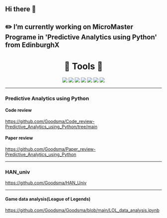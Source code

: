 
## Hi there 👋



## ✏️ I’m currently working on MicroMaster Programe in 'Predictive Analytics using Python' from EdinburghX



<h1 align='center'>🔨 Tools 🔨</h1>

<p align='center'>
  <a href="https://simpleicons.org/" target="_blank"><img src="https://img.shields.io/badge/Python-3776AB?style=flat-square&logo=Python&logoColor=white"/></a>
  <a href="https://simpleicons.org/" target="_blank"><img src="https://img.shields.io/badge/Microsoft SQL Server-CC2927?style=flat-square&logo=MicrosoftSQLServer&logoColor=white"/></a>
  <a href="https://simpleicons.org/" target="_blank"><img src="https://img.shields.io/badge/MongoDB-7A248?style=flat-square&logo=MongoDB&logoColor=white"/></a>
  <a href="https://simpleicons.org/" target="_blank"><img src="https://img.shields.io/badge/Neo4J-008CC1?style=flat-square&logo=Neo4J&logoColor=white"/></a>
  <a href="https://simpleicons.org/" target="_blank"><img src="https://img.shields.io/badge/Jira-0052CC?style=flat-square&logo=Jira&logoColor=white"/></a>
  <a href="https://simpleicons.org/" target="_blank"><img src="https://img.shields.io/badge/Bitbucket-0052CC?style=flat-square&logo=Bitbucket&logoColor=white"/></a>
  <a href="https://simpleicons.org/" target="_blank"><img src="https://img.shields.io/badge/AWS-232F3E?style=flat-square&logo=Amazon&logoColor=white"/></a>
</p>

---------       
### Predictive Analytics using Python
#### Code review
https://github.com/Goodsma/Code_review-Predictive_Analytics_using_Python/tree/main
#### Paper review
https://github.com/Goodsma/Paper_review-Predictive_Analytics_using_Python

---------

### HAN_univ
https://github.com/Goodsma/HAN_Univ

---------
#### Game data analysis(League of Legends)
https://github.com/Goodsma/Goodsma/blob/main/LOL_data_analysis.ipynb
<br>
<br>

